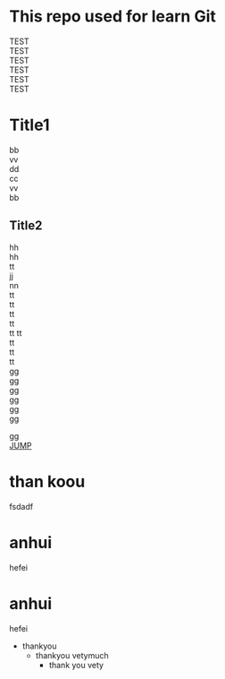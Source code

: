 # This repo used for learn Git
TEST  
TEST  
TEST  
TEST  
TEST  
TEST  
# Title1  
bb  
vv  
dd  
cc  
vv  
bb  
## Title2  
hh  
hh  
tt  
jj  
nn  
tt  
tt  
tt  
tt  
tt 
tt  
tt  
tt  
tt  
gg  
gg  
gg  
gg  
gg  
gg 

gg  
[JUMP](#title1)  
# than koou 
fsdadf


# anhui
hefei  
# anhui 
hefei  
* thankyou  
  * thankyou vetymuch  
    * thank you vety


